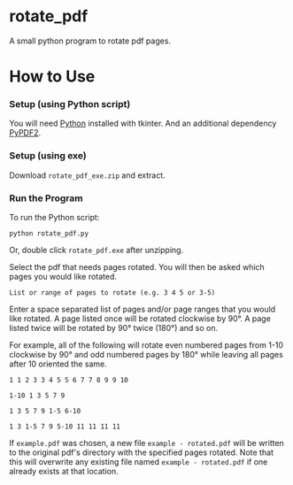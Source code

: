 # rotate_pdf
A small python program to rotate pdf pages.
# How to Use
### Setup (using Python script)
You will need [Python](https://www.python.org/) installed with tkinter. And an additional dependency [PyPDF2](https://pypi.org/project/PyPDF2/).
### Setup (using exe)
Download ```rotate_pdf_exe.zip``` and extract.
### Run the Program
To run the Python script:
```
python rotate_pdf.py
```
Or, double click ```rotate_pdf.exe``` after unzipping.

Select the pdf that needs pages rotated.
You will then be asked which pages you would like rotated.
```
List or range of pages to rotate (e.g. 3 4 5 or 3-5)
```
Enter a space separated list of pages and/or page ranges that you would like rotated. A page listed once will be rotated clockwise by 90&deg;. A page listed twice will be rotated by 90&deg; twice (180&deg;) and so on.

For example, all of the following will rotate even numbered pages from 1-10 clockwise by 90&deg; and odd numbered pages by 180&deg; while leaving all pages after 10 oriented the same.
```
1 1 2 3 3 4 5 5 6 7 7 8 9 9 10
```
```
1-10 1 3 5 7 9
```
```
1 3 5 7 9 1-5 6-10
```
```
1 3 1-5 7 9 5-10 11 11 11 11
```
If ```example.pdf``` was chosen, a new file ```example - rotated.pdf``` will be written to the original pdf's directory with the specified pages rotated.
Note that this will overwrite any existing file named ```example - rotated.pdf``` if one already exists at that location.
